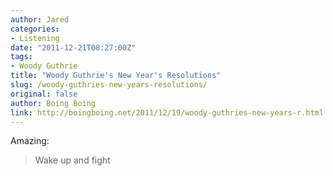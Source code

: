 ```yaml
---
author: Jared
categories:
- Listening
date: "2011-12-21T08:27:00Z"
tags:
- Woody Guthrie
title: "Woody Guthrie's New Year's Resolutions"
slug: /woody-guthries-new-years-resolutions/
original: false
author: Boing Boing
link: http://boingboing.net/2011/12/19/woody-guthries-new-years-r.html
---
```

Amazing: 

> Wake up and fight